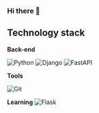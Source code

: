 ### Hi there 👋
## Technology stack

**Back-end**

![Python](https://img.shields.io/badge/-Python-black?style=flat-square&logo=Python)
![Django](https://img.shields.io/badge/-Django-0aad48?style=flat-square&logo=Django)
![FastAPI](https://img.shields.io/badge/-FastAPI-%2300C7B7?style=flat-square&logo=FastAPI)

**Tools**

![Git](https://img.shields.io/badge/-Git-black?style=flat-square&logo=git)

**Learning**
![Flask](https://img.shields.io/badge/-Flask-%232c3e50?style=flat-square&logo=Flask)
